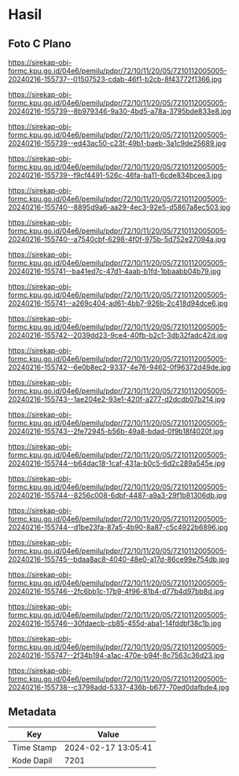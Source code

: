 # Hasil

## Foto C Plano

https://sirekap-obj-formc.kpu.go.id/04e6/pemilu/pdpr/72/10/11/20/05/7210112005005-20240216-155737--01507523-cdab-46f1-b2cb-8f43772f1366.jpg

https://sirekap-obj-formc.kpu.go.id/04e6/pemilu/pdpr/72/10/11/20/05/7210112005005-20240216-155739--8b979346-9a30-4bd5-a78a-3795bde833e8.jpg

https://sirekap-obj-formc.kpu.go.id/04e6/pemilu/pdpr/72/10/11/20/05/7210112005005-20240216-155739--ed43ac50-c23f-49b1-baeb-3a1c9de25689.jpg

https://sirekap-obj-formc.kpu.go.id/04e6/pemilu/pdpr/72/10/11/20/05/7210112005005-20240216-155739--f9cf4491-526c-46fa-ba11-6cde834bcee3.jpg

https://sirekap-obj-formc.kpu.go.id/04e6/pemilu/pdpr/72/10/11/20/05/7210112005005-20240216-155740--8895d9a6-aa29-4ec3-92e5-d5867a8ec503.jpg

https://sirekap-obj-formc.kpu.go.id/04e6/pemilu/pdpr/72/10/11/20/05/7210112005005-20240216-155740--a7540cbf-6298-4f0f-975b-5d752e27094a.jpg

https://sirekap-obj-formc.kpu.go.id/04e6/pemilu/pdpr/72/10/11/20/05/7210112005005-20240216-155741--ba41ed7c-47d1-4aab-b1fd-1bbaabb04b79.jpg

https://sirekap-obj-formc.kpu.go.id/04e6/pemilu/pdpr/72/10/11/20/05/7210112005005-20240216-155741--a269c404-ad61-4bb7-926b-2c418d94dce6.jpg

https://sirekap-obj-formc.kpu.go.id/04e6/pemilu/pdpr/72/10/11/20/05/7210112005005-20240216-155742--2039dd23-9ce4-40fb-b2c1-3db32fadc42d.jpg

https://sirekap-obj-formc.kpu.go.id/04e6/pemilu/pdpr/72/10/11/20/05/7210112005005-20240216-155742--6e0b8ec2-9337-4e76-9462-0f96372d49de.jpg

https://sirekap-obj-formc.kpu.go.id/04e6/pemilu/pdpr/72/10/11/20/05/7210112005005-20240216-155743--1ae204e2-93e1-420f-a277-d2dcdb07b214.jpg

https://sirekap-obj-formc.kpu.go.id/04e6/pemilu/pdpr/72/10/11/20/05/7210112005005-20240216-155743--2fe72945-b56b-49a8-bdad-0f9b18f4020f.jpg

https://sirekap-obj-formc.kpu.go.id/04e6/pemilu/pdpr/72/10/11/20/05/7210112005005-20240216-155744--b64dac18-1caf-431a-b0c5-6d2c289a545e.jpg

https://sirekap-obj-formc.kpu.go.id/04e6/pemilu/pdpr/72/10/11/20/05/7210112005005-20240216-155744--8256c008-6dbf-4487-a9a3-29f1b81306db.jpg

https://sirekap-obj-formc.kpu.go.id/04e6/pemilu/pdpr/72/10/11/20/05/7210112005005-20240216-155744--d1be23fa-87a5-4b90-8a87-c5c4922b6896.jpg

https://sirekap-obj-formc.kpu.go.id/04e6/pemilu/pdpr/72/10/11/20/05/7210112005005-20240216-155745--bdaa8ac8-4040-48e0-a17d-86ce99e754db.jpg

https://sirekap-obj-formc.kpu.go.id/04e6/pemilu/pdpr/72/10/11/20/05/7210112005005-20240216-155746--2fc6bb1c-17b9-4f96-81b4-d77b4d97bb8d.jpg

https://sirekap-obj-formc.kpu.go.id/04e6/pemilu/pdpr/72/10/11/20/05/7210112005005-20240216-155746--30fdaecb-cb85-455d-aba1-14fddbf38c1b.jpg

https://sirekap-obj-formc.kpu.go.id/04e6/pemilu/pdpr/72/10/11/20/05/7210112005005-20240216-155747--2f34b194-a1ac-470e-b94f-8c7563c36d23.jpg

https://sirekap-obj-formc.kpu.go.id/04e6/pemilu/pdpr/72/10/11/20/05/7210112005005-20240216-155738--c3798add-5337-436b-b677-70ed0dafbde4.jpg


## Metadata

| Key        | Value               |
| ---------- | ------------------- |
| Time Stamp | 2024-02-17 13:05:41 |
| Kode Dapil | 7201                |



